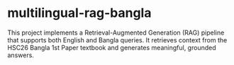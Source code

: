 # multilingual-rag-bangla
This project implements a Retrieval-Augmented Generation (RAG) pipeline that supports both English and Bangla queries. It retrieves context from the HSC26 Bangla 1st Paper textbook and generates meaningful, grounded answers.
